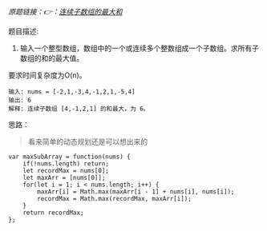 *原题链接：👉：[连续子数组的最大和](https://leetcode-cn.com/problems/lian-xu-zi-shu-zu-de-zui-da-he-lcof/)*

题目描述:

1. 输入一个整型数组，数组中的一个或连续多个整数组成一个子数组。求所有子数组的和的最大值。

要求时间复杂度为O(n)。

```
输入: nums = [-2,1,-3,4,-1,2,1,-5,4]
输出: 6
解释: 连续子数组 [4,-1,2,1] 的和最大，为 6。
```

思路：
> 看来简单的动态规划还是可以想出来的

```
var maxSubArray = function(nums) {
    if(!nums.length) return;
    let recordMax = nums[0];
    let maxArr = [nums[0]];
    for(let i = 1; i < nums.length; i++) {
        maxArr[i] = Math.max(maxArr[i - 1] + nums[i], nums[i]);
        recordMax = Math.max(recordMax, maxArr[i]);
    }
    return recordMax;
};
```